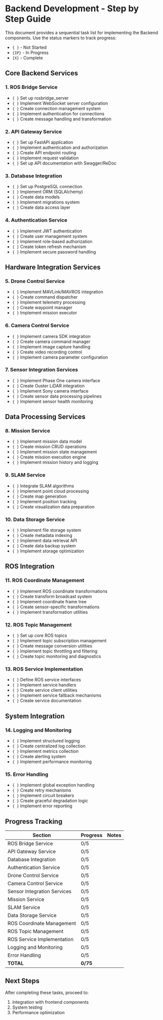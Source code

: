 # Backend Development - Step by Step Guide

This document provides a sequential task list for implementing the Backend components. Use the status markers to track progress:
- `{ }` - Not Started
- `{IP}` - In Progress
- `{X}` - Complete

## Core Backend Services

### 1. ROS Bridge Service

- `{ }` Set up rosbridge_server
- `{ }` Implement WebSocket server configuration
- `{ }` Create connection management system
- `{ }` Implement authentication for connections
- `{ }` Create message handling and transformation

### 2. API Gateway Service

- `{ }` Set up FastAPI application
- `{ }` Implement authentication and authorization
- `{ }` Create API endpoint routing
- `{ }` Implement request validation
- `{ }` Set up API documentation with Swagger/ReDoc

### 3. Database Integration

- `{ }` Set up PostgreSQL connection
- `{ }` Implement ORM (SQLAlchemy)
- `{ }` Create data models
- `{ }` Implement migrations system
- `{ }` Create data access layer

### 4. Authentication Service

- `{ }` Implement JWT authentication
- `{ }` Create user management system
- `{ }` Implement role-based authorization
- `{ }` Create token refresh mechanism
- `{ }` Implement secure password handling

## Hardware Integration Services

### 5. Drone Control Service

- `{ }` Implement MAVLink/MAVROS integration
- `{ }` Create command dispatcher
- `{ }` Implement telemetry processing
- `{ }` Create waypoint manager
- `{ }` Implement mission executor

### 6. Camera Control Service

- `{ }` Implement camera SDK integration
- `{ }` Create camera command manager
- `{ }` Implement image capture handling
- `{ }` Create video recording control
- `{ }` Implement camera parameter configuration

### 7. Sensor Integration Services

- `{ }` Implement Phase One camera interface
- `{ }` Create Ouster LiDAR integration
- `{ }` Implement Sony camera interface
- `{ }` Create sensor data processing pipelines
- `{ }` Implement sensor health monitoring

## Data Processing Services

### 8. Mission Service

- `{ }` Implement mission data model
- `{ }` Create mission CRUD operations
- `{ }` Implement mission state management
- `{ }` Create mission execution engine
- `{ }` Implement mission history and logging

### 9. SLAM Service

- `{ }` Integrate SLAM algorithms
- `{ }` Implement point cloud processing
- `{ }` Create map generation
- `{ }` Implement position tracking
- `{ }` Create visualization data preparation

### 10. Data Storage Service

- `{ }` Implement file storage system
- `{ }` Create metadata indexing
- `{ }` Implement data retrieval API
- `{ }` Create data backup system
- `{ }` Implement storage optimization

## ROS Integration

### 11. ROS Coordinate Management

- `{ }` Implement ROS coordinate transformations
- `{ }` Create transform broadcast system
- `{ }` Implement coordinate frame tree
- `{ }` Create sensor-specific transformations
- `{ }` Implement transformation utilities

### 12. ROS Topic Management

- `{ }` Set up core ROS topics
- `{ }` Implement topic subscription management
- `{ }` Create message conversion utilities
- `{ }` Implement topic throttling and filtering
- `{ }` Create topic monitoring and diagnostics

### 13. ROS Service Implementation

- `{ }` Define ROS service interfaces
- `{ }` Implement service handlers
- `{ }` Create service client utilities
- `{ }` Implement service fallback mechanisms
- `{ }` Create service documentation

## System Integration

### 14. Logging and Monitoring

- `{ }` Implement structured logging
- `{ }` Create centralized log collection
- `{ }` Implement metrics collection
- `{ }` Create alerting system
- `{ }` Implement performance monitoring

### 15. Error Handling

- `{ }` Implement global exception handling
- `{ }` Create retry mechanisms
- `{ }` Implement circuit breakers
- `{ }` Create graceful degradation logic
- `{ }` Implement error reporting

## Progress Tracking

| Section | Progress | Notes |
|---------|----------|-------|
| ROS Bridge Service | 0/5 | |
| API Gateway Service | 0/5 | |
| Database Integration | 0/5 | |
| Authentication Service | 0/5 | |
| Drone Control Service | 0/5 | |
| Camera Control Service | 0/5 | |
| Sensor Integration Services | 0/5 | |
| Mission Service | 0/5 | |
| SLAM Service | 0/5 | |
| Data Storage Service | 0/5 | |
| ROS Coordinate Management | 0/5 | |
| ROS Topic Management | 0/5 | |
| ROS Service Implementation | 0/5 | |
| Logging and Monitoring | 0/5 | |
| Error Handling | 0/5 | |
| **TOTAL** | **0/75** | |

## Next Steps

After completing these tasks, proceed to:
1. Integration with frontend components
2. System testing
3. Performance optimization 